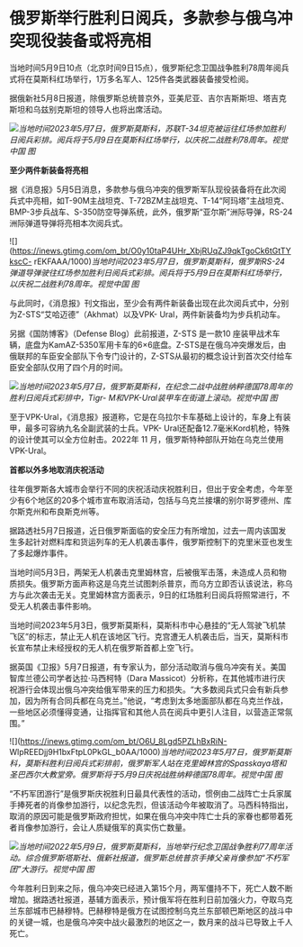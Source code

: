 # 俄罗斯举行胜利日阅兵，多款参与俄乌冲突现役装备或将亮相

当地时间5月9日10点（北京时间9日15点），俄罗斯纪念卫国战争胜利78周年阅兵式将在莫斯科红场举行，1万多名军人、125件各类武器装备接受检阅。

据俄新社5月8日报道，除俄罗斯总统普京外，亚美尼亚、吉尔吉斯斯坦、塔吉克斯坦和乌兹别克斯坦的领导人也将出席活动。

![](https://inews.gtimg.com/om_bt/OcqXf5WLBssA3BWFWu7r4nxXToe0DViKpikOob4eyYejcAA/1000)_当地时间2023年5月7日，俄罗斯莫斯科，苏联T-34坦克被运往红场参加胜利日阅兵彩排。阅兵将于5月9日在莫斯科红场举行，以庆祝二战胜利78周年。视觉中国
图_

**至少两件新装备将亮相**

据《消息报》5月5日消息，多款参与俄乌冲突的俄罗斯军队现役装备将在此次阅兵式中亮相，如T-90M主战坦克、T-72BZM主战坦克、T-14“阿玛塔”主战坦克、BMP-3步兵战车、S-350防空导弹系统，此外，俄罗斯“亚尔斯”洲际导弹，RS-24洲际弹道导弹将亮相本次阅兵式。

![](https://inews.gtimg.com/om_bt/O0y10taP4UHr_XbjRUqZJ9qkTgoCk6tGtTYkscC-
rEKFAAA/1000)_当地时间2023年5月7日，俄罗斯莫斯科，俄罗斯RS-24弹道导弹驶往红场参加胜利日阅兵式彩排。阅兵将于5月9日在莫斯科红场举行，以庆祝二战胜利78周年。视觉中国
图_

与此同时，《消息报》刊文指出，至少会有两件新装备出现在此次阅兵式中，分别为Z-STS“艾哈迈德”（Akhmat）以及VPK-
Ural，两件新装备均为步兵机动车。

另据《国防博客》（Defense Blog）此前报道，Z-STS 是一款10
座装甲战术车辆，底盘为KamAZ-5350军用卡车的6×6底盘。Z-STS是在俄乌冲突爆发后，由俄联邦的车臣安全部队下令专门设计的，Z-STS从最初的概念设计到首次交付给车臣安全部队仅用了四个月的时间。

![](https://inews.gtimg.com/om_bt/OBtxCzxmE3v86q2A0LnmXBAhrqgH0IfZn6eAKdr4xPyyEAA/1000)_当地时间2023年5月7日，俄罗斯莫斯科，在纪念二战中战胜纳粹德国78周年的胜利日阅兵式彩排中，Tigr-
M和VPK-Ural装甲车在街道上滚动。视觉中国 图_

至于VPK-Ural，《消息报》报道称，它是在乌拉尔卡车基础上设计的，车身上有装甲，最多可容纳九名全副武装的士兵。VPK-
Ural还配备12.7毫米Kord机枪，特殊的设计使其可以全方位射击。2022年 11 月，俄罗斯特种部队开始在乌克兰使用VPK-Ural。

**首都以外多地取消庆祝活动**

往年俄罗斯各大城市会举行不同的庆祝活动庆祝胜利日，但出于安全考虑，今年至少有6个地区的20多个城市宣布取消活动，包括与乌克兰接壤的别尔哥罗德州、库尔斯克州和布良斯克州等。

据路透社5月7日报道，近日俄罗斯面临的安全压力有所增加，过去一周内该国发生多起针对燃料库和货运列车的无人机袭击事件，俄罗斯控制下的克里米亚也发生了多起爆炸事件。

当地时间5月3日，两架无人机袭击克里姆林宫，后被俄军击落，未造成人员和物质损失。俄罗斯方面声称这是乌克兰试图刺杀普京，而乌方立即否认该说法，称乌方与此次袭击无关。克里姆林宫方面表示，9日的红场胜利日阅兵将照常进行，不受无人机袭击事件影响。

当地时间2023年5月3日，俄罗斯莫斯科，莫斯科市中心悬挂的“无人驾驶飞机禁飞区”的标志，禁止无人机在该地区飞行。克宫遭无人机袭击后，当天，莫斯科市长宣布禁止未经授权的无人机在俄罗斯首都上空飞行。

据英国《卫报》5月7日报道，有专家认为，部分活动取消与俄乌冲突有关。美国智库兰德公司学者达拉·马西柯特（Dara
Massicot）分析称，在其他城市进行庆祝游行会体现出俄乌冲突给俄军带来的压力和损失。“大多数阅兵式只会有新兵参加，因为所有合同兵都在乌克兰。”他说，“考虑到太多地面部队都在乌克兰作战，一些地区必须懂得变通，让指挥官和其他人员在阅兵中更引人注目，以营造正常氛围。”

![](https://inews.gtimg.com/om_bt/O6U_8Lgd5PZLhBxRiN-
WlpREEDjj9H1bxFtpL0PkGL_b0AA/1000)_当地时间2023年5月7日，俄罗斯莫斯科，莫斯科胜利日阅兵式彩排前，俄罗斯军人站在克里姆林宫的Spasskaya塔和圣巴西尔大教堂旁。俄罗斯将于5月9日庆祝战胜纳粹德国78周年。视觉中国
图_

“不朽军团游行”是俄罗斯庆祝胜利日最具代表性的活动，惯例由二战阵亡士兵家属手捧死者的肖像参加游行，以纪念先烈，但该活动今年被取消了。马西科特指出，取消的原因可能是俄罗斯政府担忧，如果在俄乌冲突中阵亡士兵的家眷也都带着死者肖像参加游行，会让人质疑俄军的真实伤亡数量。

![](https://inews.gtimg.com/om_bt/OQ_1QPDzG3kpFuZM38evPUCPkVqq2qxqe1cCPWGUb6G4wAA/1000)_当地时间2022年5月9日，俄罗斯莫斯科，当地举行纪念卫国战争胜利77周年活动。综合俄罗斯塔斯社、俄新社报道，俄罗斯总统普京手捧父亲肖像参加“不朽军团”大游行。视觉中国
图_

今年胜利日到来之际，俄乌冲突已经进入第15个月，两军僵持不下，死亡人数不断增加。据路透社报道，基辅方面表示，预计俄军将在胜利日前加强火力，夺取乌克兰东部城市巴赫穆特。巴赫穆特是俄方在试图控制乌克兰东部顿巴斯地区的战斗中的关键一城，也是俄乌冲突中战火最激烈的地区之一，数月来的战斗已导致上千人死亡。

